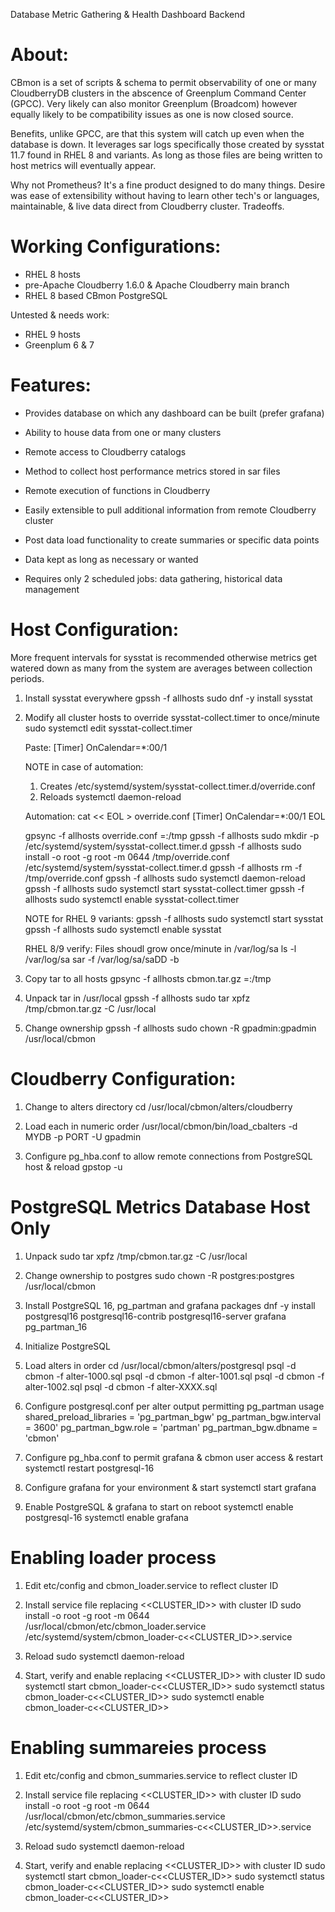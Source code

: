 Database Metric Gathering & Health Dashboard Backend

About:
========================================================================

CBmon is a set of scripts & schema to permit observability of one or many
CloudberryDB clusters in the abscence of Greenplum Command Center (GPCC). Very
likely can also monitor Greenplum (Broadcom) however equally likely to be
compatibility issues as one is now closed source.

Benefits, unlike GPCC, are that this system will catch up even when the database
is down. It leverages sar logs specifically those created by sysstat 11.7 found
in RHEL 8 and variants. As long as those files are being written to host metrics
will eventually appear.

Why not Prometheus? It's a fine product designed to do many things. Desire was
ease of extensibility without having to learn other tech's or languages,
maintainable, & live data direct from Cloudberry cluster. Tradeoffs.

Working Configurations:
========================================================================
 * RHEL 8 hosts
 * pre-Apache Cloudberry 1.6.0 & Apache Cloudberry main branch
 * RHEL 8 based CBmon PostgreSQL

Untested & needs work:
 * RHEL 9 hosts
 * Greenplum 6 & 7


Features:
========================================================================

 * Provides database on which any dashboard can be built (prefer grafana)

 * Ability to house data from one or many clusters

 * Remote access to Cloudberry catalogs

 * Method to collect host performance metrics stored in sar files

 * Remote execution of functions in Cloudberry

 * Easily extensible to pull additional information from remote Cloudberry
   cluster

 * Post data load functionality to create summaries or specific data points

 * Data kept as long as necessary or wanted

 * Requires only 2 scheduled jobs: data gathering, historical data management


Host Configuration:
========================================================================

More frequent intervals for sysstat is recommended otherwise metrics get watered
down as many from the system are averages between collection periods.

1. Install sysstat everywhere
   gpssh -f allhosts sudo dnf -y install sysstat

2. Modify all cluster hosts to override sysstat-collect.timer to once/minute
   sudo systemctl edit sysstat-collect.timer

   Paste:
   [Timer]
   OnCalendar=*:00/1

   NOTE in case of automation:
   1. Creates /etc/systemd/system/sysstat-collect.timer.d/override.conf
   2. Reloads systemctl daemon-reload

   Automation:
cat << EOL > override.conf
[Timer]
OnCalendar=*:00/1
EOL

   gpsync -f allhosts override.conf =:/tmp
   gpssh -f allhosts sudo mkdir -p /etc/systemd/system/sysstat-collect.timer.d
   gpssh -f allhosts sudo install -o root -g root -m 0644 /tmp/override.conf /etc/systemd/system/sysstat-collect.timer.d
   gpssh -f allhosts rm -f /tmp/override.conf
   gpssh -f allhosts sudo systemctl daemon-reload
   gpssh -f allhosts sudo systemctl start sysstat-collect.timer
   gpssh -f allhosts sudo systemctl enable sysstat-collect.timer

   NOTE for RHEL 9 variants:
   gpssh -f allhosts sudo systemctl start sysstat
   gpssh -f allhosts sudo systemctl enable sysstat

   RHEL 8/9 verify: Files shoudl grow once/minute in /var/log/sa
   ls -l /var/log/sa
   sar -f /var/log/sa/saDD -b

3. Copy tar to all hosts
   gpsync -f allhosts cbmon.tar.gz =:/tmp

4. Unpack tar in /usr/local
   gpssh -f allhosts sudo tar xpfz /tmp/cbmon.tar.gz -C /usr/local

5. Change ownership
   gpssh -f allhosts sudo chown -R gpadmin:gpadmin /usr/local/cbmon


Cloudberry Configuration:
========================================================================
1. Change to alters directory
    cd /usr/local/cbmon/alters/cloudberry

2. Load each in numeric order
    /usr/local/cbmon/bin/load_cbalters -d MYDB -p PORT -U gpadmin

3. Configure pg_hba.conf to allow remote connections from PostgreSQL host
   & reload
    gpstop -u


PostgreSQL Metrics Database Host Only
========================================================================

1. Unpack
   sudo tar xpfz /tmp/cbmon.tar.gz -C /usr/local

2. Change ownership to postgres
   sudo chown -R postgres:postgres /usr/local/cbmon

3. Install PostgreSQL 16, pg_partman and grafana packages
    dnf -y install postgresql16 postgresql16-contrib postgresql16-server grafana pg_partman_16

4. Initialize PostgreSQL

5. Load alters in order
    cd /usr/local/cbmon/alters/postgresql
    psql -d cbmon -f alter-1000.sql
    psql -d cbmon -f alter-1001.sql
    psql -d cbmon -f alter-1002.sql
    psql -d cbmon -f alter-XXXX.sql

6. Configure postgresql.conf per alter output permitting pg_partman usage
    shared_preload_libraries = 'pg_partman_bgw'
    pg_partman_bgw.interval = 3600'
    pg_partman_bgw.role = 'partman'
    pg_partman_bgw.dbname = 'cbmon'

7. Configure pg_hba.conf to permit grafana & cbmon user access & restart
    systemctl restart postgresql-16

8. Configure grafana for your environment & start
    systemctl start grafana

9. Enable PostgreSQL & grafana to start on reboot
    systemctl enable postgresql-16
    systemctl enable grafana



Enabling loader process
========================================================================

1. Edit etc/config and cbmon_loader.service to reflect cluster ID

2. Install service file replacing <<CLUSTER_ID>> with cluster ID
   sudo install -o root -g root -m 0644 \
     /usr/local/cbmon/etc/cbmon_loader.service \
     /etc/systemd/system/cbmon_loader-c<<CLUSTER_ID>>.service

3. Reload
   sudo systemctl daemon-reload

4. Start, verify and enable replacing <<CLUSTER_ID>> with cluster ID
   sudo systemctl start cbmon_loader-c<<CLUSTER_ID>>
   sudo systemctl status cbmon_loader-c<<CLUSTER_ID>>
   sudo systemctl enable cbmon_loader-c<<CLUSTER_ID>>



Enabling summareies process
========================================================================

1. Edit etc/config and cbmon_summaries.service to reflect cluster ID

2. Install service file replacing <<CLUSTER_ID>> with cluster ID
   sudo install -o root -g root -m 0644 \
     /usr/local/cbmon/etc/cbmon_summaries.service \
     /etc/systemd/system/cbmon_summaries-c<<CLUSTER_ID>>.service

3. Reload
   sudo systemctl daemon-reload

4. Start, verify and enable replacing <<CLUSTER_ID>> with cluster ID
   sudo systemctl start cbmon_loader-c<<CLUSTER_ID>>
   sudo systemctl status cbmon_loader-c<<CLUSTER_ID>>
   sudo systemctl enable cbmon_loader-c<<CLUSTER_ID>>



